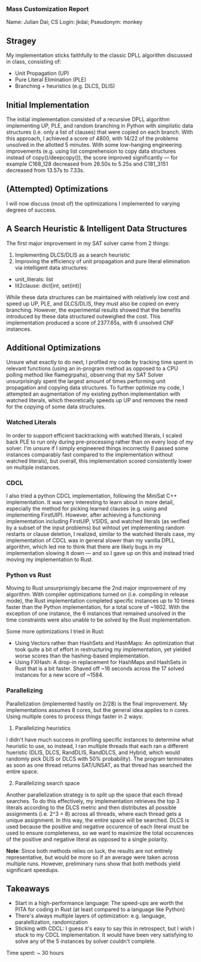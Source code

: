 ### Mass Customization Report

Name: Julian Dai; CS Login: jkdai; Pseudonym: monkey

## Stragey

My implementation sticks faithfully to the classic DPLL algorithm discussed in class, consisting of:

- Unit Propagation (UP)
- Pure Literal Elimination (PLE)
- Branching + heuristics (e.g. DLCS, DLIS)

## Initial Implementation
The initial implementation consisted of a recursive DPLL algorithm implementing UP, PLE, and random branching in Python with simplistic data structures (i.e. only a list of clauses) that were copied on each branch. With this approach, I achieved a score of 4800, with 14/22 of the problems unsolved in the allotted 5 minutes. With some low-hanging engineering improvements (e.g. using list comprehension to copy data structures instead of copy()/deepcopy()), the score improved significantly — for example C168_128 decreased from 26.50s to 5.25s and C181_3151 decreased from 13.57s to 7.33s.

## (Attempted) Optimizations

I will now discuss (most of) the optimizations I implemented to varying degrees of success. 

## A Search Heuristic & Intelligent Data Structures

The first major improvement in my SAT solver came from 2 things:
1) Implementing DLCS/DLIS as a search heuristic
2) Improving the efficiency of unit propagation and pure literal elimination via intelligent data structures:
- unit_literals: list
- lit2clause: dict[int, set(int)]

While these data structures can be maintained with relatively low cost and speed up UP, PLE, and DLCS/DLIS, they must also be copied on every branching. However, the experimental results showed that the benefits introduced by these data structured outweighed the cost. This implementation produced a score of 2377.65s, with 6 unsolved CNF instances.

## Additional Optimizations

Unsure what exactly to do next, I profiled my code by tracking time spent in relevant functions (using an in-program method as opposed to a CPU polling method like flamegrpahs), observing that my SAT Solver unsurprisingly spent the largest amount of times performing unit propagation and copying data structures. To further optimize my code, I attempted an augmentation of my existing python implementation with watched literals, which theoretically speeds up UP and removes the need for the copying of some data structures.

### Watched Literals

In order to support efficient backtracking with watched literals, I scaled back PLE to run only during pre-processing rather than on every loop of my solver. I'm unsure if I simply engineered things incorrectly (I passed some instances comparably fast compared to the implementation without watched literals), but overall, this implementation scored consistently lower on multiple instances.

### CDCL

I also tried a python CDCL implementation, following the MiniSat C++ implementation. It was very interesting to learn about in more detail, especially the method for picking learned clauses (e.g. using and implementing FirstUIP). However, after achieving a functioning implementation including FirstUIP, VSIDS, and watched literals (as verified by a subset of the input problems) but wihtout yet implementing random restarts or clause deletion, I realized, similar to the watched literals case, my implementation of CDCL was in general slower than my vanilla DPLL algorithm, which led me to think that there are likely bugs in my implementation slowing it down — and so I gave up on this and instead tried moving my implementation to Rust.

### Python vs Rust

Moving to Rust unsurprisingly became the 2nd major improvement of my algorithm. With compiler optimizations turned on (i.e. compiling in release mode), the Rust implementation completed specific instances up to 10 times faster than the Python implementation, for a total score of ~1602. With the exception of one instance, the 6 instances that remained unsolved in the time constraints were also unable to be solved by the Rust implementation.

Some more optimizations I tried in Rust:
- Using Vectors rather than HashSets and HashMaps: An optimization that took quite a bit of effort in restructuring my implementation, yet yielded worse scores than the hashing-based implementation. 
- Using FXHash: A drop-in replacement for HashMaps and HashSets in Rust that is a bit faster. Shaved off ~16 seconds across the 17 solved instances for a new score of ~1584.

### Parallelizing

Parallelization (implemented hastily on 2/28) is the final improvement. My implementations assumes 8 cores, but the general idea applies to $n$ cores. Using multiple cores to process things faster in 2 ways:

1) Parallelizing heuristics

I didn't have much success in profiling specific instances to determine what heuristic to use, so instead, I ran multiple threads that each ran a different hueristic (DLIS, DLCS, RandDLIS, RandDLCS, and Hybrid, which would randomly pick DLIS or DLCS with 50% probability). The program terminates as soon as one thread returns SAT/UNSAT, as that thread has searched the entire space.

2) Parallelizing search space

Another parallelization strategy is to split up the space that each thread searches. To do this effectively, my implementation retrieves the top 3 literals according to the DLCS metric and then distributes all possible assignments (i.e. 2^3 = 8) across all threads, where each thread gets a unique assignment. In this way, the entire space will be searched. DLCS is used because the positive and negative occurence of each literal must be used to ensure completeness, so we want to maximize the total occurences of the positive and negative literal as opposed to a single polarity.

**Note**: Since both methods relies on luck, the results are not entirely representative, but would be more so if an average were taken across multiple runs. However, preliminary runs show that both methods yield significant speedups.


## Takeaways

- Start in a high-performance language: The speed-ups are worth the PITA for coding in Rust (at least compared to a language like Python)
- There's always multiple layers of optimization: e.g. language, paralellization, randomization
- Sticking with CDCL: I guess it's easy to say this in retrospect, but I wish I stuck to my CDCL implementation. It would have been very satisfying to solve any of the 5 instances by solver couldn't complete.

Time spent: ~ 30 hours